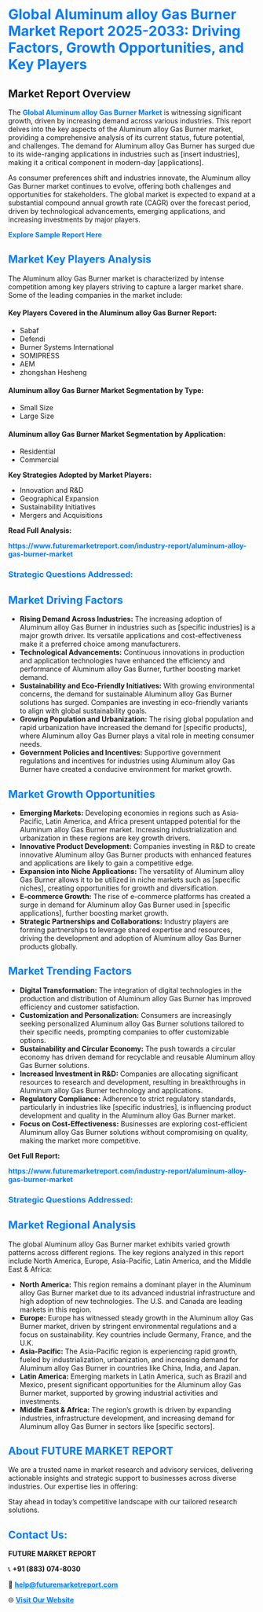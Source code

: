 <h1 style="color: #007BFF;">Global Aluminum alloy Gas Burner Market Report 2025-2033: Driving Factors, Growth Opportunities, and Key Players</h1>

<section id="overview">
<h2>Market Report Overview</h2>
<p>The <a href="https://www.futuremarketreport.com/industry-report/aluminum-alloy-gas-burner-market" style="color: #007BFF; text-decoration: none;"><strong>Global Aluminum alloy Gas Burner Market</strong></a> is witnessing significant growth, driven by increasing demand across various industries. This report delves into the key aspects of the Aluminum alloy Gas Burner market, providing a comprehensive analysis of its current status, future potential, and challenges. The demand for Aluminum alloy Gas Burner has surged due to its wide-ranging applications in industries such as [insert industries], making it a critical component in modern-day [applications].</p>
<p>As consumer preferences shift and industries innovate, the Aluminum alloy Gas Burner market continues to evolve, offering both challenges and opportunities for stakeholders. The global market is expected to expand at a substantial compound annual growth rate (CAGR) over the forecast period, driven by technological advancements, emerging applications, and increasing investments by major players.</p>
</section>

<section id="overview">
<p><a href="https://www.futuremarketreport.com/request-sample/reportId=42616" style="color: #007BFF; text-decoration: none;"><strong>Explore Sample Report Here</strong></a></p>
</section>

<section id="key-players">
<h2 style="color: #007BFF;">Market Key Players Analysis</h2>
<p>The Aluminum alloy Gas Burner market is characterized by intense competition among key players striving to capture a larger market share. Some of the leading companies in the market include:</p>
<h4>Key Players Covered in the Aluminum alloy Gas Burner Report:</h4>
<ul><li>Sabaf</li><li>Defendi</li><li>Burner Systems International</li><li>SOMIPRESS</li><li>AEM</li><li>zhongshan Hesheng</li></ul>
<h4>Aluminum alloy Gas Burner Market Segmentation by Type:</h4>
<ul><li>Small Size</li><li>Large Size</li></ul>

<h4>Aluminum alloy Gas Burner Market Segmentation by Application:</h4>
<ul><li>Residential</li><li>Commercial</li></ul>
<p><strong>Key Strategies Adopted by Market Players:</strong></p>
<ul>
<li>Innovation and R&D</li>
<li>Geographical Expansion</li>
<li>Sustainability Initiatives</li>
<li>Mergers and Acquisitions</li>
</ul>
</section>

<section>
<p><strong>Read Full Analysis: </strong></p><a href="https://www.futuremarketreport.com/industry-report/aluminum-alloy-gas-burner-market" style="color: #007BFF; text-decoration: none;"><strong>https://www.futuremarketreport.com/industry-report/aluminum-alloy-gas-burner-market</strong></a>
<h3 style="color: #007BFF;">Strategic Questions Addressed:</h3>
</section>

<section id="driving-factors">
<h2 style="color: #007BFF;">Market Driving Factors</h2>
<ul>
<li><strong>Rising Demand Across Industries:</strong> The increasing adoption of Aluminum alloy Gas Burner in industries such as [specific industries] is a major growth driver. Its versatile applications and cost-effectiveness make it a preferred choice among manufacturers.</li>
<li><strong>Technological Advancements:</strong> Continuous innovations in production and application technologies have enhanced the efficiency and performance of Aluminum alloy Gas Burner, further boosting market demand.</li>
<li><strong>Sustainability and Eco-Friendly Initiatives:</strong> With growing environmental concerns, the demand for sustainable Aluminum alloy Gas Burner solutions has surged. Companies are investing in eco-friendly variants to align with global sustainability goals.</li>
<li><strong>Growing Population and Urbanization:</strong> The rising global population and rapid urbanization have increased the demand for [specific products], where Aluminum alloy Gas Burner plays a vital role in meeting consumer needs.</li>
<li><strong>Government Policies and Incentives:</strong> Supportive government regulations and incentives for industries using Aluminum alloy Gas Burner have created a conducive environment for market growth.</li>
</ul>
</section>

<section id="growth-opportunities">
<h2 style="color: #007BFF;">Market Growth Opportunities</h2>
<ul>
<li><strong>Emerging Markets:</strong> Developing economies in regions such as Asia-Pacific, Latin America, and Africa present untapped potential for the Aluminum alloy Gas Burner market. Increasing industrialization and urbanization in these regions are key growth drivers.</li>
<li><strong>Innovative Product Development:</strong> Companies investing in R&D to create innovative Aluminum alloy Gas Burner products with enhanced features and applications are likely to gain a competitive edge.</li>
<li><strong>Expansion into Niche Applications:</strong> The versatility of Aluminum alloy Gas Burner allows it to be utilized in niche markets such as [specific niches], creating opportunities for growth and diversification.</li>
<li><strong>E-commerce Growth:</strong> The rise of e-commerce platforms has created a surge in demand for Aluminum alloy Gas Burner used in [specific applications], further boosting market growth.</li>
<li><strong>Strategic Partnerships and Collaborations:</strong> Industry players are forming partnerships to leverage shared expertise and resources, driving the development and adoption of Aluminum alloy Gas Burner products globally.</li>
</ul>
</section>

<section id="trending-factors">
<h2 style="color: #007BFF;">Market Trending Factors</h2>
<ul>
<li><strong>Digital Transformation:</strong> The integration of digital technologies in the production and distribution of Aluminum alloy Gas Burner has improved efficiency and customer satisfaction.</li>
<li><strong>Customization and Personalization:</strong> Consumers are increasingly seeking personalized Aluminum alloy Gas Burner solutions tailored to their specific needs, prompting companies to offer customizable options.</li>
<li><strong>Sustainability and Circular Economy:</strong> The push towards a circular economy has driven demand for recyclable and reusable Aluminum alloy Gas Burner solutions.</li>
<li><strong>Increased Investment in R&D:</strong> Companies are allocating significant resources to research and development, resulting in breakthroughs in Aluminum alloy Gas Burner technology and applications.</li>
<li><strong>Regulatory Compliance:</strong> Adherence to strict regulatory standards, particularly in industries like [specific industries], is influencing product development and quality in the Aluminum alloy Gas Burner market.</li>
<li><strong>Focus on Cost-Effectiveness:</strong> Businesses are exploring cost-efficient Aluminum alloy Gas Burner solutions without compromising on quality, making the market more competitive.</li>
</ul>
</section>

<section>
<p><strong>Get Full Report: </strong></p><a href="https://www.futuremarketreport.com/industry-report/aluminum-alloy-gas-burner-market" style="color: #007BFF; text-decoration: none;"><strong>https://www.futuremarketreport.com/industry-report/aluminum-alloy-gas-burner-market</strong></a>
<h3 style="color: #007BFF;">Strategic Questions Addressed:</h3>
</section>


<section id="regional-analysis">
<h2 style="color: #007BFF;">Market Regional Analysis</h2>
<p>The global Aluminum alloy Gas Burner market exhibits varied growth patterns across different regions. The key regions analyzed in this report include North America, Europe, Asia-Pacific, Latin America, and the Middle East & Africa:</p>
<ul>
<li><strong>North America:</strong> This region remains a dominant player in the Aluminum alloy Gas Burner market due to its advanced industrial infrastructure and high adoption of new technologies. The U.S. and Canada are leading markets in this region.</li>
<li><strong>Europe:</strong> Europe has witnessed steady growth in the Aluminum alloy Gas Burner market, driven by stringent environmental regulations and a focus on sustainability. Key countries include Germany, France, and the U.K.</li>
<li><strong>Asia-Pacific:</strong> The Asia-Pacific region is experiencing rapid growth, fueled by industrialization, urbanization, and increasing demand for Aluminum alloy Gas Burner in countries like China, India, and Japan.</li>
<li><strong>Latin America:</strong> Emerging markets in Latin America, such as Brazil and Mexico, present significant opportunities for the Aluminum alloy Gas Burner market, supported by growing industrial activities and investments.</li>
<li><strong>Middle East & Africa:</strong> The region’s growth is driven by expanding industries, infrastructure development, and increasing demand for Aluminum alloy Gas Burner in sectors like [specific sectors].</li>
</ul>
</section>

<footer>
<h2 style="color: #007BFF;">About FUTURE MARKET REPORT</h2>
<p>We are a trusted name in market research and advisory services, delivering actionable insights and strategic support to businesses across diverse industries. Our expertise lies in offering:</p>

<p>Stay ahead in today’s competitive landscape with our tailored research solutions.</p>

<h2 style="color: #007BFF;">Contact Us:</h2>
<p><strong>FUTURE MARKET REPORT</strong></p>
<p>📞 <strong>+91 (883) 074-8030</strong></p>
<p>📧 <strong><a href="mailto:help@futuremarketreport.com" style="color: #007BFF;">help@futuremarketreport.com</a></strong></p>
<p>🌐 <strong><a href="https://www.futuremarketreport.com/" style="color: #007BFF;">Visit Our Website</a></strong></p>
</footer>
